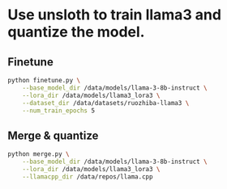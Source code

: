 # Use unsloth to train llama3 and quantize the model.

## Finetune
```bash
python finetune.py \
    --base_model_dir /data/models/llama-3-8b-instruct \
    --lora_dir /data/models/llama3_lora3 \
    --dataset_dir /data/datasets/ruozhiba-llama3 \
    --num_train_epochs 5
```

## Merge & quantize
```bash
python merge.py \
    --base_model_dir /data/models/llama-3-8b-instruct \
    --lora_dir /data/models/llama3_lora3 \
    --llamacpp_dir /data/repos/llama.cpp
```